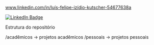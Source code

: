 www.linkedin.com/in/luís-felipe-izídio-kutscher-54677638a

<div id="badges">
 <a href="www.linkedin.com/in/luís-felipe-izídio-kutscher-54677638a">
   <img src="https://img.shields.io/badge/LinkedIn-blue?style=for-d-badge&logo=LinkedIn&logoColor=white" alt="LinkedIn Badge"/>
 </a>
</div>


Estrutura do repositório

/acadêmicos -> projetos acadêmicos  /pessoais -> projetos pessoais
